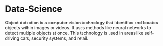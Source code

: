 # Data-Science
Object detection is a computer vision technology that identifies and locates objects within images or videos. It uses methods like neural networks to detect multiple objects at once. This technology is used in areas like self-driving cars, security systems, and retail.
